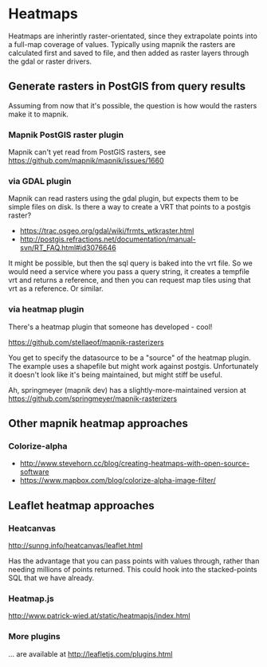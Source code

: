 # Heatmaps

Heatmaps are inherintly raster-orientated, since they extrapolate points into a full-map coverage of values. Typically using mapnik the rasters are calculated first and saved to file, and then added as raster layers through the gdal or raster drivers.

## Generate rasters in PostGIS from query results

Assuming from now that it's possible, the question is how would the rasters make it to mapnik.

### Mapnik PostGIS raster plugin

Mapnik can't yet read from PostGIS rasters, see https://github.com/mapnik/mapnik/issues/1660

### via GDAL plugin

Mapnik can read rasters using the gdal plugin, but expects them to be simple files on disk. Is there a way to create a VRT that points to a postgis raster?

* https://trac.osgeo.org/gdal/wiki/frmts_wtkraster.html
* http://postgis.refractions.net/documentation/manual-svn/RT_FAQ.html#id3076646

It might be possible, but then the sql query is baked into the vrt file. So we would need a service where you pass a query string, it creates a tempfile vrt and returns a reference, and then you can request map tiles using that vrt as a reference. Or similar.

### via heatmap plugin

There's a heatmap plugin that someone has developed - cool!

https://github.com/stellaeof/mapnik-rasterizers

You get to specify the datasource to be a "source" of the heatmap plugin. The example uses a shapefile but might work against postgis. Unfortunately it doesn't look like it's being maintained, but might stiff be useful.

Ah, springmeyer (mapnik dev) has a slightly-more-maintained version at https://github.com/springmeyer/mapnik-rasterizers 

## Other mapnik heatmap approaches

### Colorize-alpha

* http://www.stevehorn.cc/blog/creating-heatmaps-with-open-source-software
* https://www.mapbox.com/blog/colorize-alpha-image-filter/

## Leaflet heatmap approaches

### Heatcanvas

http://sunng.info/heatcanvas/leaflet.html

Has the advantage that you can pass points with values through, rather than needing millions of points returned. This could hook into the stacked-points SQL that we have already.

### Heatmap.js

http://www.patrick-wied.at/static/heatmapjs/index.html

### More plugins

... are available at http://leafletjs.com/plugins.html
